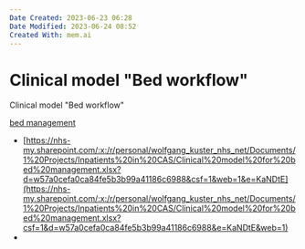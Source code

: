 ```yaml
---
Date Created: 2023-06-23 06:28
Date Modified: 2023-06-24 08:52
Created With: mem.ai
---
```


# Clinical model "Bed workflow"

Clinical model "Bed workflow"

[bed management](https://mem.ai/m/M9VIMvRDDmX50NWGDlzo)

- [https://nhs-my.sharepoint.com/:x:/r/personal/wolfgang_kuster_nhs_net/Documents/1%20Projects/Inpatients%20in%20CAS/Clinical%20model%20for%20bed%20management.xlsx?d=w57a0cefa0ca84fe5b3b99a41186c6988&csf=1&web=1&e=KaNDtE](https://nhs-my.sharepoint.com/:x:/r/personal/wolfgang_kuster_nhs_net/Documents/1%20Projects/Inpatients%20in%20CAS/Clinical%20model%20for%20bed%20management.xlsx?csf=1&d=w57a0cefa0ca84fe5b3b99a41186c6988&e=KaNDtE&web=1)
-
